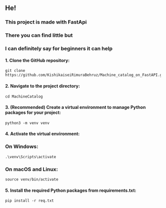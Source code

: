 ## He!

### This project is made with FastApi 
### There you can find little but 
### I can definitely say for beginners it can help

#### 1. Clone the GitHub repository:
    
    git clone https://github.com/KishikaiseiRimuraBehruz/Machine_catalog_on_FastAPI.git

#### 2. Navigate to the project directory:
    
    cd MachineCatalog

#### 3. (Recommended) Create a virtual environment to manage Python packages for your project:
    
    python3 -m venv venv

#### 4. Activate the virtual environment:
   ### On Windows:
    
    .\venv\Scripts\activate

   ### On macOS and Linux:
    
    source venv/bin/activate

#### 5. Install the required Python packages from requirements.txt:
    
    pip install -r req.txt
